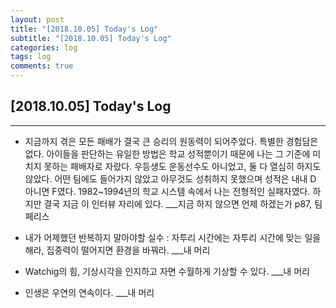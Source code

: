 ```yaml
---
layout: post
title: "[2018.10.05] Today's Log"
subtitle: "[2018.10.05] Today's Log"
categories: log
tags: log
comments: true
---
```


[2018.10.05] Today's Log
-------------

****

-  지금까지 겪은 모든 패배가 결국 큰 승리의 원동력이 되어주었다.
특별한 경험담은 없다.
아이들을 판단하는 유일한 방법은 학교 성적뿐이기 때문에 나는 그 기준에 미치지 못하는 패배자로 자랐다.
우등생도 운동선수도 아니었고, 둘 다 열심히 하지도 않았다.
어떤 팀에도 들어가지 않았고 아무것도 성취하지 못했으며 성적은 내내 D 아니면 F였다.
1982~1994년의 학교 시스템 속에서 나는 전형적인 실패자였다.
하지만 결국 지금 이 인터뷰 자리에 있다. ___지금 하지 않으면 언제 하겠는가 p87, 팀 페리스

- 내가 어제했던 반복하지 말아야할 실수 : 자투리 시간에는 자투리 시간에 맞는 일을 해라, 집중력이 떨어지면 환경을 바꿔라. ___내 머리

- Watchig의 힘, 기상시각을 인지하고 자면 수월하게 기상할 수 있다. ___내 머리

- 인생은 우연의 연속이다. ___내 머리